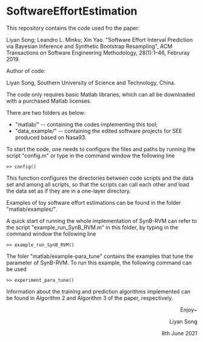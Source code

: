 # SoftwareEffortEstimation
This repository contains the code used fro the paper:

Liyan Song; Leandro L. Minku; Xin Yao. "Software Effort Interval Prediction via Bayesian Inference and Synthetic Bootstrap Resampling", ACM Transactions on Software Engineering Methodology, 28(1):1–46, Februray 2019.

Author of code:

Liyan Song, Southern University of Science and Technology, China.


The code only requires basic Matlab libraries, which can all be downloaded with a purchased Matlab licenses.

There are two folders as below:
  * "matlab/" -- containing the codes implementing this tool;
  * "data_example/" -- containing the edited software projects for SEE produced based on Nasa93.

To start the code, one needs to configure the files and paths by running the script "config.m" or type in the command window the following line

    >> config()

This function configures the directories between code scripts and the data set and among all scripts, so that the scripts can call each other and load the data set as if they are in a one-layer directory.


Examples of toy software effort estimations can be found in the folder "matlab/examples/".

A quick start of running the whole implementation of SynB-RVM can refer to the script "example_run_SynB_RVM.m" in this folder, by typing in the command window the following line

    >> example_run_SynB_RVM()

The foler "matlab/example-para_tune" contains the examples that tune the parameter of SynB-RVM. To run this example, the following command can be used
    
    >> experiment_para_tune()


Information about the training and prediction algorithms implemented can be found in Algorithm 2 and Algorithm 3 of the paper, respectively.


<p align="right">Enjoy~</p>

<p align="right">Liyan Song</p>

<p align="right">8th June 2021</p>


